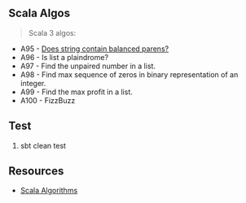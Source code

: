 Scala Algos
-----------
>Scala 3 algos:
* A95 - [Does string contain balanced parens?](https://github.com/objektwerks/scala.algos/blob/main/src/main/scala/objektwerks/A95.scala)
* A96 - Is list a plaindrome?
* A97 - Find the unpaired number in a list.
* A98 - Find max sequence of zeros in binary representation of an integer.
* A99 - Find the max profit in a list.
* A100 - FizzBuzz

Test
----
1. sbt clean test

Resources
---------
* [Scala Algorithms](https://www.scala-algorithms.com/)